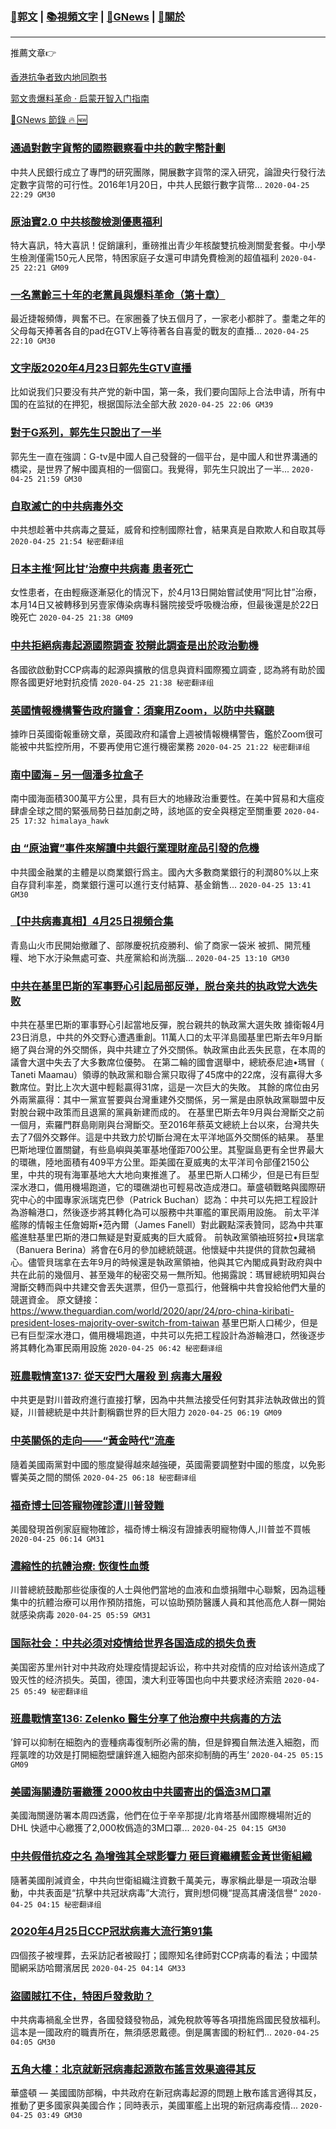 ###  [:eagle:郭文](https://github.com/ourhimalayas/txt) | [:books:視頻文字](https://github.com/ourhimalayas/txt/blob/master/content/README.md) | [:newspaper:GNews](https://github.com/ourhimalayas/txt/blob/master/content/gnews/README.md) | [:pray:關於](https://github.com/ourhimalayas/home/tree/master/about)
---

推薦文章:point_right:

[香港抗争者致内地同胞书](https://github.com/ourhimalayas/news/blob/master/2019/08/a_letter_from_the_hong_kong_people.md)

[郭文贵爆料革命 · 启蒙开智入门指南](https://github.com/ourhimalayas/txt/issues/1)

[:newspaper:GNews 節錄 :fire: :new:](https://github.com/ourhimalayas/txt/blob/master/content/gnews/README.md) 



### [通過對數字貨幣的國際觀察看中共的數字幣計劃](/content/gnews/1/README.md)

中共人民銀行成立了專門的研究團隊，開展數字貨幣的深入研究，論證央行發行法定數字貨幣的可行性。2016年1月20日，中共人民銀行數字貨幣...  `2020-04-25 22:29 GM30`

### [原油寶2.0 中共核酸檢測優惠福利](/content/gnews/2/README.md)

特大喜訊，特大喜訊！促銷讓利，重磅推出青少年核酸雙抗檢測關愛套餐。中小學生檢測僅需150元人民幣，特困家庭子女還可申請免費檢測的超值福利  `2020-04-25 22:21 GM09`

### [一名黨齡三十年的老黨員與爆料革命（第十章）](/content/gnews/3/README.md)

最近捷報頻傳，興奮不已。在家圈養了快五個月了，一家老小都胖了。耋耄之年的父母每天捧著各自的pad在GTV上等待著各自喜愛的戰友的直播...  `2020-04-25 22:10 GM30`

### [文字版2020年4月23日郭先生GTV直播](/content/gnews/4/README.md)

比如说我们只要没有共产党的新中国，第一条，我们要向国际上合法申请，所有中国的在监狱的在押犯，根据国际法全部大赦  `2020-04-25 22:06 GM39`

### [對于G系列，郭先生只說出了一半](/content/gnews/5/README.md)

郭先生一直在強調：G-tv是中國人自己發聲的一個平台，是中國人和世界溝通的橋梁，是世界了解中國真相的一個窗口。我覺得，郭先生只說出了一半...  `2020-04-25 21:59 GM30`

### [自取滅亡的中共病毒外交](/content/gnews/6/README.md)

中共想趁著中共病毒之蔓延，威脅和控制國際社會，結果真是自欺欺人和自取其辱  `2020-04-25 21:54 秘密翻译组`

### [日本主推‘阿比甘’治療中共病毒 患者死亡](/content/gnews/7/README.md)

女性患者，在由輕癥逐漸惡化的情況下，於4月13日開始嘗試使用“阿比甘”治療，本月14日又被轉移到另壹家傳染病專科醫院接受呼吸機治療，但最後還是於22日晚死亡  `2020-04-25 21:38 GM09`

### [中共拒絕病毒起源國際調查 狡辯此調查是出於政治動機](/content/gnews/8/README.md)

各國欲啟動對CCP病毒的起源與擴散的信息與資料國際獨立調查 , 認為將有助於國際各國更好地對抗疫情  `2020-04-25 21:38 秘密翻译组`

### [英國情報機構警告政府議會：須棄用Zoom，以防中共竊聽](/content/gnews/9/README.md)

據昨日英國衛報重磅文章，英國政府和議會上週被情報機構警告，鑑於Zoom很可能被中共監控所用，不要再使用它進行機密業務  `2020-04-25 21:22 秘密翻译组`

### [南中國海 &#8211; 另一個潘多拉盒子](/content/gnews/10/README.md)

南中國海面積300萬平方公里，具有巨大的地緣政治重要性。在美中貿易和大瘟疫肆虐全球之間的緊張局勢日益加劇之時，該地區的安全與穩定至關重要  `2020-04-25 17:32 himalaya_hawk`

### [由 “原油寶”事件來解讀中共銀行業理財産品引發的危機](/content/gnews/11/README.md)

中共國金融業的主體是以商業銀行爲主。國內大多數商業銀行的利潤80%以上來自存貸利率差，商業銀行還可以進行支付結算、基金銷售...  `2020-04-25 13:41 GM30`

### [【中共病毒真相】4月25日視頻合集](/content/gnews/12/README.md)

青島山火市民開始撤離了、部隊慶祝抗疫勝利、偷了商家一袋米 被抓、開荒種糧、地下水汙染無處可查、共産黨給和尚洗腦…  `2020-04-25 13:10 GM30`

### [中共在基里巴斯的军事野心引起局部反弹，脱台亲共的执政党大选失败](/content/gnews/13/README.md)

中共在基里巴斯的軍事野心引起當地反彈，脫台親共的執政黨大選失敗
據衛報4月23日消息，中共的外交野心遭遇重創。11萬人口的太平洋島國基里巴斯去年9月斷絕了與台灣的外交關係，與中共建立了外交關係。執政黨由此丟失民意，在本周的議會大選中失去了大多數席位優勢。
在第二輪的國會選舉中，總統泰尼迪•瑪冒（ Taneti Maamau）領導的執政黨和聯合黨只取得了45席中的22席，沒有贏得大多數席位。對比上次大選中輕鬆贏得31席，這是一次巨大的失敗。
其餘的席位由另外兩黨贏得：其中一黨宣誓要與台灣重建外交關係，另一黨是由原執政黨聯盟中反對脫台親中政策而且退黨的黨員新建而成的。
在基里巴斯去年9月與台灣斷交之前一個月，索羅門群島剛剛與台灣斷交。至2016年蔡英文總統上台以來，台灣共失去了7個外交夥伴。這是中共致力於切斷台灣在太平洋地區外交關係的結果。
基里巴斯地理位置關鍵，有些島嶼與美軍基地僅距700公里。其聖誕島更有全世界最大的環礁，陸地面積有409平方公里。距美國在夏威夷的太平洋司令部僅2150公里，中共的現有海軍基地大大地向東推進了。
基里巴斯人口稀少，但是已有巨型深水港口，備用機場跑道，它的環礁湖也可輕易改造成港口。華盛頓戰略與國際研究中心的中國專家派瑞克巴參（Patrick Buchan）認為：中共可以先把工程設計為游輪港口，然後逐步將其轉化為可以服務中共軍艦的軍民兩用設施。
前太平洋艦隊的情報主任詹姆斯•范內爾（James Fanell）對此觀點深表贊同，認為中共軍艦進駐基里巴斯的港口無疑是對夏威夷的巨大威脅。
前執政黨領䄂班努拉•貝瑞拿（Banuera Berina）將會在6月的參加總統競選。他懷疑中共提供的貸款包藏禍心。儘管貝瑞拿在去年9月的時候還是執政黨領䄂，他與其它內閣成員對政府與中共在此前的幾個月、甚至幾年的秘密交易一無所知。他揭露說：瑪冒總統明知與台灣斷交轉而與中共建交會丟失選票，但仍一意孤行，他聲稱中共會投給他們大量的競選資金。
原文鏈接：
https://www.theguardian.com/world/2020/apr/24/pro-china-kiribati-president-loses-majority-over-switch-from-taiwan
基里巴斯人口稀少，但是已有巨型深水港口，備用機場跑道，中共可以先把工程設計為游輪港口，然後逐步將其轉化為軍民兩用設施  `2020-04-25 06:42 秘密翻译组`

### [班農戰情室137: 從天安門大屠殺 到 病毒大屠殺](/content/gnews/14/README.md)

中共更是對川普政府進行直接打擊，因為中共無法接受任何對其非法執政做出的質疑，川普總統是中共計劃稱霸世界的巨大阻力  `2020-04-25 06:19 GM09`

### [中英關係的走向——“黃金時代”流產](/content/gnews/15/README.md)

隨着美國兩黨對中國的態度變得越來越強硬，英國需要調整對中國的態度，以免影響美英之間的關係  `2020-04-25 06:18 秘密翻译组`

### [福奇博士回答寵物確診遭川普發難](/content/gnews/16/README.md)

美國發現首例家庭寵物確診，福奇博士稱沒有證據表明寵物傳人,川普並不買帳  `2020-04-25 06:14 GM31`

### [濃縮性的抗體治療: 恢復性血漿](/content/gnews/17/README.md)

川普總統鼓勵那些從康復的人士與他們當地的血液和血漿捐贈中心聯繫，因為這種集中的抗體治療可以用作預防措施，可以協助預防醫護人員和其他高危人群一開始就感染病毒  `2020-04-25 05:59 GM31`

### [国际社会：中共必须对疫情给世界各国造成的损失负责](/content/gnews/18/README.md)

美国密苏里州针对中共政府处理疫情提起诉讼，称中共对疫情的应对给该州造成了毁灭性的经济损失。英国，德国，澳大利亚等国也向中共要求经济索赔  `2020-04-25 05:49 秘密翻译组`

### [班農戰情室136: Zelenko 醫生分享了他治療中共病毒的方法](/content/gnews/19/README.md)

’鋅可以抑制在細胞內的壹種病毒復制所必需的酶，但是鋅獨自無法進入細胞，而羥氯喹的功效是打開細胞壁讓鋅進入細胞內部來抑制酶的再生‘  `2020-04-25 05:15 GM09`

### [美國海關邊防署繳獲 2000枚由中共國寄出的僞造3M口罩](/content/gnews/20/README.md)

美國海關邊防署本周四透露，他們在位于辛辛那提/北肯塔基州國際機場附近的DHL 快遞中心繳獲了2,000枚僞造的3M口罩...  `2020-04-25 04:15 GM30`

### [中共假借抗疫之名 為增強其全球影響力 砸巨資繼續藍金黃世衛組織](/content/gnews/21/README.md)

隨著美國削減資金，中共向世衛組織注資數千萬美元，專家稱此舉是一項政治舉動，中共表面是“抗擊中共冠狀病毒”大流行，實則想伺機“提高其膚淺信譽“  `2020-04-25 04:15 秘密翻译组`

### [2020年4月25日CCP冠狀病毒大流行第91集](/content/gnews/22/README.md)

四個孩子被埋葬，去采訪記者被毆打；國際知名律師對CCP病毒的看法；中國禁聞網采訪哈爾濱居民  `2020-04-25 04:14 GM33`

### [盜國賊扛不住，特困戶發救助？](/content/gnews/23/README.md)

中共病毒禍亂全世界，各國發錢發物品，減免稅款等等各項措施爲國民發放福利。這本是一國政府的職責所在，無須感恩戴德。倒是厲害國的粉紅們...  `2020-04-25 04:05 GM30`

### [五角大樓：北京就新冠病毒起源散布謠言效果適得其反](/content/gnews/24/README.md)

華盛頓 — 美國國防部稱，中共政府在新冠病毒起源的問題上散布謠言適得其反，推動了更多國家與美國合作；同時表示，美國軍艦上出現的新冠病毒疫情...  `2020-04-25 03:49 GM30`

